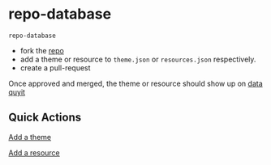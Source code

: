 # repo-database
    repo-database

- fork the [repo](https://github.com/nguyenquy0710/repo-database)
- add a theme or resource to ``theme.json`` or ``resources.json`` respectively.
- create a pull-request

Once approved and merged, the theme or resource should show up on [data quyit](https://datas.quyit.id.vn)

## Quick Actions
[Add a theme](https://github.dev/nguyenquy0710/repo-database/blob/main/themes.json)

[Add a resource](https://github.dev/nguyenquy0710/repo-database/blob/main/resources.json)